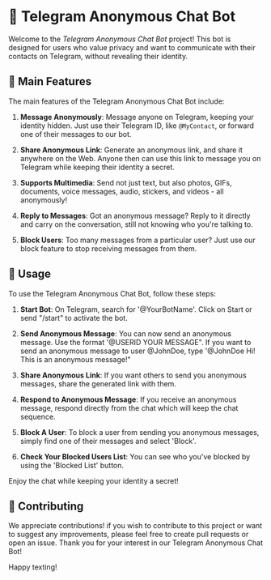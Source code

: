 # 🤖 Telegram Anonymous Chat Bot

Welcome to the _Telegram Anonymous Chat Bot_ project! This bot is designed for users who value privacy and want to communicate with their contacts on Telegram, without revealing their identity. 

## 🎯 Main Features

The main features of the Telegram Anonymous Chat Bot include:

1. **Message Anonymously**: Message anyone on Telegram, keeping your identity hidden. Just use their Telegram ID, like `@MyContact`, or forward one of their messages to our bot.
  
2. **Share Anonymous Link**: Generate an anonymous link, and share it anywhere on the Web. Anyone then can use this link to message you on Telegram while keeping their identity a secret. 

3. **Supports Multimedia**: Send not just text, but also photos, GIFs, documents, voice messages, audio, stickers, and videos - all anonymously!

4. **Reply to Messages**: Got an anonymous message? Reply to it directly and carry on the conversation, still not knowing who you're talking to.

5. **Block Users**: Too many messages from a particular user? Just use our block feature to stop receiving messages from them.

   
## 👥 Usage

To use the Telegram Anonymous Chat Bot, follow these steps:

1. **Start Bot**: On Telegram, search for '@YourBotName'. Click on Start or send "/start" to activate the bot.

2. **Send Anonymous Message**: You can now send an anonymous message. Use the format '@USERID YOUR MESSAGE". If you want to send an anonymous message to user @JohnDoe, type '@JohnDoe Hi! This is an anonymous message!" 

3. **Share Anonymous Link**: If you want others to send you anonymous messages, share the generated link with them.

4. **Respond to Anonymous Message**: If you receive an anonymous message, respond directly from the chat which will keep the chat sequence.

5. **Block A User**: To block a user from sending you anonymous messages, simply find one of their messages and select 'Block'.

6. **Check Your Blocked Users List**: You can see who you've blocked by using the 'Blocked List' button.

Enjoy the chat while keeping your identity a secret!


## 🚀 Contributing

We appreciate contributions! if you wish to contribute to this project or want to suggest any improvements, please feel free to create pull requests or open an issue. Thank you for your interest in our Telegram Anonymous Chat Bot!

Happy texting!
